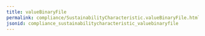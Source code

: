 ```yaml
---
title: valueBinaryFile
permalink: compliance/SustainabilityCharacteristic.valueBinaryFile.html
jsonid: compliance_sustainabilitycharacteristic_valuebinaryfile
---
```

